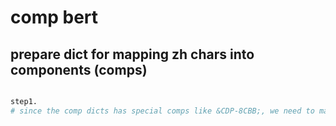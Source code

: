 # comp bert


## prepare dict for mapping zh chars into components (comps)

```bash

step1. 
# since the comp dicts has special comps like &CDP-8CBB;, we need to map it to a char which is not a comp

 

```